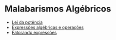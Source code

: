 # Malabarismos Algébricos

- [Lei da potência](./aula01.md)
- [Expressões algébricas e operações](./aula02.md)
- [Fatorando expressões](./aula03.md)